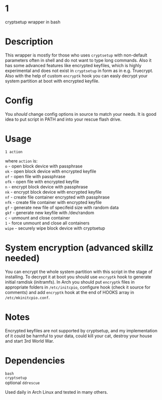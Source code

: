 # 1
cryptsetup wrapper in bash

# Description
This wrapper is mostly for those who uses `cryptsetup` with non-default parameters often in shell and do not want to type long commands. Also it has some advanced features like encrypted keyfiles, which is highly experimental and does not exist in `cryptsetup` in form as in e.g. Truecrypt. Also with the help of custom `encryptk` hook you can easly decrypt your system partition at boot with encrypted keyfile.

# Config
You *should* change config options in source to match your needs. It is good idea to put script in PATH and into your rescue flash drive.

# Usage
`1 action`

where `action` is:  
`o` - open block device with passphrase  
`ok` - open block device with encrypted keyfile  
`of` - open file with passphrase  
`ofk` - open file with encrypted keyfile  
`n` - encrypt block device with passphrase  
`nk` - encrypt block device with encrypted keyfile  
`nf` - create file container encrypted with passphrase  
`nfk` - create file container with encrypted keyfile  
`gf` - generate new file of specifeid size with random data  
`gkf` - generate new keyfile with /dev/random  
`c` - unmount and close container  
`1` - force unmount and close all containers  
`wipe` - securely wipe block device with cryptsetup  

# System encryption (advanced skillz needed)
You can encrypt the whole system partition with this script in the stage of installing. To decrypt it at boot you should use `encryptk` hook to generate initial ramdisk (initramfs). In Arch you should put `encryptk` files in appropriate folders in `/etc/initcpio`, configure hook (check it source for comments) and add `encryptk` hook at the end of HOOKS array in `/etc/mkinitcpio.conf`.

# Notes
Encrypted keyfiles are not supported by cryptsetup, and my implementation of it could be harmful to your data, could kill your cat, destroy your house and start 3rd World War.

# Dependencies
`bash`  
`cryptsetup`  
optional `ddrescue`  

Used daily in Arch Linux and tested in many others.
